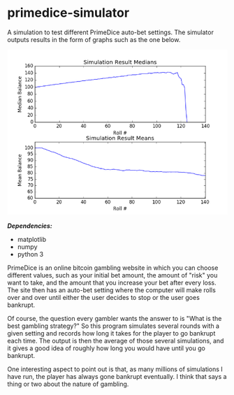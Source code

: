 # primedice-simulator
A simulation to test different PrimeDice auto-bet settings.  The 
simulator outputs results in the form of graphs such as the one below.

![Sample Graph](/docs/primedice_example_graph.png)
  
***Dependencies:***

* matplotlib
* numpy 
* python 3  

PrimeDice is an online bitcoin gambling website in which you can choose
different values, such as your initial bet amount, the amount of "risk" 
you want to take, and the amount that you increase your bet after every
loss. The site then has an auto-bet setting where the computer will make
rolls over and over until either the user decides to stop or the user 
goes bankrupt.
  
Of course, the question every gambler wants the answer to is "What is 
the best gambling strategy?" So this program simulates several rounds 
with a given setting and records how long it takes for the player to go 
bankrupt each time. The output is then the average of those several 
simulations, and it gives a good idea of roughly how long you would 
have until you go bankrupt.
  
One interesting aspect to point out is that, as many millions of 
simulations I have run, the player has always gone bankrupt eventually. 
I think that says a thing or two about the nature of gambling.
